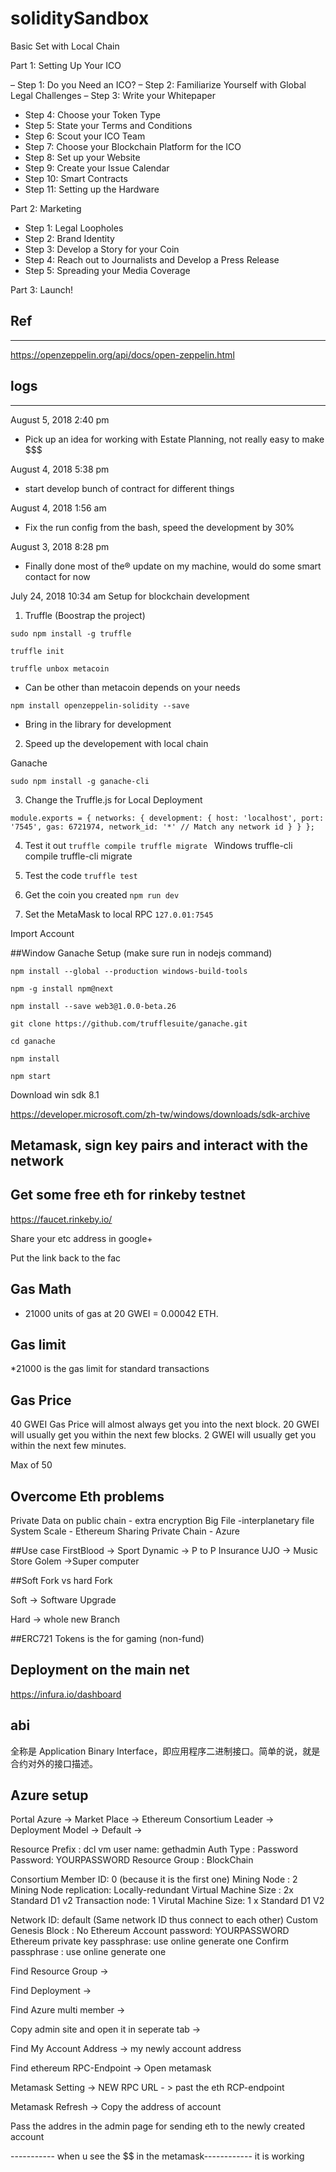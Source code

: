 # soliditySandbox

Basic Set with Local Chain

Part 1: Setting Up Your ICO

 – Step 1: Do you Need an ICO?
 – Step 2: Familiarize Yourself with Global Legal Challenges
 – Step 3: Write your Whitepaper
 - Step 4: Choose your Token Type
 - Step 5: State your Terms and Conditions
 - Step 6: Scout your ICO Team
 - Step 7: Choose your Blockchain Platform for the ICO
 - Step 8: Set up your Website
 - Step 9: Create your Issue Calendar
 - Step 10: Smart Contracts
 - Step 11: Setting up the Hardware

Part 2: Marketing
- Step 1: Legal Loopholes
- Step 2: Brand Identity
- Step 3: Develop a Story for your Coin
- Step 4: Reach out to Journalists and Develop a Press Release
- Step 5: Spreading your Media Coverage

Part 3: Launch!

## Ref
----------------
https://openzeppelin.org/api/docs/open-zeppelin.html


## logs
--------------------------------


August 5, 2018 2:40 pm
 - Pick up an idea for working with Estate Planning,
   not really easy to make $$$
   
August 4, 2018 5:38 pm
 - start develop bunch of contract for different things

August 4, 2018 1:56 am
 - Fix the run config from the bash, speed the development by 30%
 
August 3, 2018 8:28 pm
 - Finally done most of the® update on my machine, would do some smart contact for now
 

July 24, 2018 10:34 am
Setup for blockchain development


1. Truffle (Boostrap the project)

`sudo npm install -g truffle`

`truffle init`

`truffle unbox metacoin`
- Can be other than metacoin depends on your needs

`npm install openzeppelin-solidity --save`
- Bring in the library for development

2. Speed up the developement with local chain

Ganache

`sudo npm install -g ganache-cli`

3. Change the Truffle.js for Local Deployment

`module.exports = {
     networks: {
         development: {
             host: 'localhost',
             port: '7545',
             gas: 6721974,
             network_id: '*' // Match any network id
         }
     }
 };
`

4. Test it out
`truffle compile
 truffle migrate
`
Windows
truffle-cli compile
truffle-cli migrate

5. Test the code
`truffle test
`
6. Get the coin you created
`npm run dev`

7. Set the MetaMask to local
RPC
`127.0.01:7545`

Import Account 

##Window Ganache Setup (make sure run in nodejs command)

`npm install --global --production windows-build-tools`



`npm -g install npm@next`

`npm install --save web3@1.0.0-beta.26`

`git clone https://github.com/trufflesuite/ganache.git`

`cd ganache`

`npm install`

`npm start`

Download win sdk 8.1

https://developer.microsoft.com/zh-tw/windows/downloads/sdk-archive

## Metamask, sign key pairs and interact with the network

## Get some free eth for rinkeby testnet

https://faucet.rinkeby.io/

Share your etc address in google+

Put the link back to the fac

## Gas Math
 - 21000 units of gas at 20 GWEI = 0.00042 ETH.
## Gas limit

*21000 is the gas limit for standard transactions

## Gas Price
40 GWEI Gas Price will almost always get you into the next block.
20 GWEI will usually get you within the next few blocks.
2 GWEI will usually get you within the next few minutes.

Max of 50

## Overcome Eth problems
 Private Data on public chain - extra encryption
 Big File -interplanetary file System
 Scale - Ethereum Sharing
 Private Chain - Azure
 
 ##Use case
 FirstBlood -> Sport
 Dynamic -> P to P Insurance
UJO -> Music Store
Golem ->Super computer  

##Soft Fork vs hard Fork

Soft -> Software Upgrade

Hard -> whole new Branch

##ERC721 Tokens is the for gaming (non-fund)

## Deployment on the main net

https://infura.io/dashboard

## abi 
全称是 Application Binary Interface，即应用程序二进制接口。简单的说，就是合约对外的接口描述。

## Azure setup

Portal Azure -> Market Place ->
Ethereum Consortium Leader -> Deployment Model ->
Default -> 

Resource  Prefix : dcl
vm user name: gethadmin
Auth Type : Password
Password: YOURPASSWORD
Resource Group : BlockChain

Consortium Member ID: 0 (because it is the first one)
Mining Node : 2
Mining Node replication: Locally-redundant
Virtual Machine Size : 2x Standard D1  v2
Transaction node: 1
Virutal Machine Size: 1 x Standard D1 V2

Network ID: default (Same network ID thus connect to each other)
Custom Genesis Block : No
Ethereum Account password: YOURPASSWORD
Ethereum private key passphrase: use online generate one
Confirm passphrase : use online generate one

Find Resource Group ->

Find Deployment ->

Find Azure multi member ->

Copy admin site and open it in seperate tab ->

Find My Account Address -> my newly account address

Find ethereum RPC-Endpoint -> Open metamask

Metamask Setting -> NEW RPC URL - > past the eth RCP-endpoint

Metamask Refresh -> Copy the address of account

Pass the addres in the admin page for sending eth to the newly created account

----------- when u see the $$ in the metamask------------
it is working




